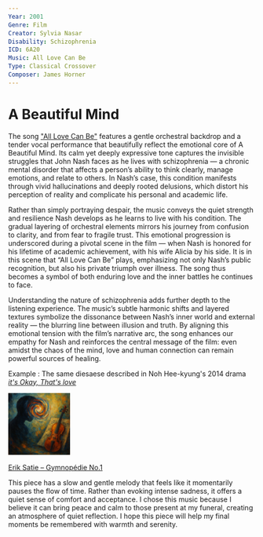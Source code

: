 ```yaml
---
Year: 2001 
Genre: Film
Creator: Sylvia Nasar
Disability: Schizophrenia
ICD: 6A20
Music: All Love Can Be
Type: Classical Crossover
Composer: James Horner
---
```


# A Beautiful Mind

The song  ["All Love Can Be"](https://youtu.be/Kajazfzb0Ow?feature=shared) features a gentle orchestral backdrop and a tender vocal performance that beautifully reflect the emotional core of A Beautiful Mind. Its calm yet deeply expressive tone captures the invisible struggles that John Nash faces as he lives with schizophrenia — a chronic mental disorder that affects a person’s ability to think clearly, manage emotions, and relate to others. In Nash’s case, this condition manifests through vivid hallucinations and deeply rooted delusions, which distort his perception of reality and complicate his personal and academic life.

Rather than simply portraying despair, the music conveys the quiet strength and resilience Nash develops as he learns to live with his condition. The gradual layering of orchestral elements mirrors his journey from confusion to clarity, and from fear to fragile trust. This emotional progression is underscored during a pivotal scene in the film — when Nash is honored for his lifetime of academic achievement, with his wife Alicia by his side. It is in this scene that “All Love Can Be” plays, emphasizing not only Nash’s public recognition, but also his private triumph over illness. The song thus becomes a symbol of both enduring love and the inner battles he continues to face.

Understanding the nature of schizophrenia adds further depth to the listening experience. The music’s subtle harmonic shifts and layered textures symbolize the dissonance between Nash’s inner world and external reality — the blurring line between illusion and truth. By aligning this emotional tension with the film’s narrative arc, the song enhances our empathy for Nash and reinforces the central message of the film: even amidst the chaos of the mind, love and human connection can remain powerful sources of healing.


Example : The same diesaese described in Noh Hee-kyung's 2014 drama [*it's Okay, That's love*](yoon_sooim.md)

<img src="./lee_eunbi_img.png" alt="image depicting Schizophrenia" style="width:25%;" />


[Erik Satie – Gymnopédie No.1](https://youtu.be/S-Xm7s9eGxU)

This piece has a slow and gentle melody that feels like it momentarily pauses the flow of time. Rather than evoking intense sadness, it offers a quiet sense of comfort and acceptance. I chose this music because I believe it can bring peace and calm to those present at my funeral, creating an atmosphere of quiet reflection. I hope this piece will help my final moments be remembered with warmth and serenity.

